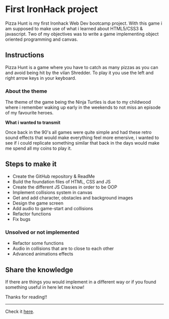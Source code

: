 # First IronHack project

Pizza Hunt is my first Ironhack Web Dev bootcamp project. With this game i am supposed to make use of what i learned about HTML5/CSS3 & javascript. Two of my objectives was to write a game implementing object oriented programming and canvas.    

## **Instructions**

Pizza Hunt is a game where you have to catch as many pizzas as you can and avoid being hit by the vilan Shredder. To play it you use the left and right arrow keys in your keyboard.

### **About the theme**

The theme of the game being the Ninja Turtles is due to my childwood where i remember waking up early in the weekends to not miss an episode of my favourite heroes. 

**What i wanted to transmit**

Once back in the 90's all games were quite simple and had these retro sound effects that would make everything feel more emersive, i wanted to see if i could replicate something similar that back in the days would make me spend all my coins to play it.
 
## **Steps to make it**

- Create the GitHub repository & ReadMe
- Build the foundation files of HTML, CSS and JS
- Create the different JS Classes in order to be OOP
- Implement collisions system in canvas
- Get and add character, obstacles and background images
- Design the game screen
- Add audio to game-start and collisions
- Refactor functions 
- Fix bugs

### Unsolved or not implemented

- Refactor some functions
- Audio in collisions that are to close to each other
- Advanced animations effects

## Share the knowledge

If there are things you would implement in a different way or if you found something useful in here let me know!

Thanks for reading!!

 

***
 Check it [here](https://vitor-afonso.github.io/project-1/).
